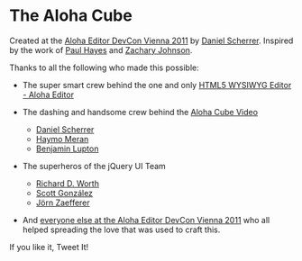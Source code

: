 # The Aloha Cube

Created at the [Aloha Editor DevCon Vienna 2011](http://aloha-editor.org/wiki/Aloha_Editor_Dev_Con_Vienna_11) by [Daniel Scherrer](http://twitter.com/ufufuo). Inspired by the work of [Paul Hayes](http://www.paulrhayes.com/) and [Zachary Johnson](http://www.zachstronaut.com/).


Thanks to all the following who made this possible:

- The super smart crew behind the one and only [HTML5 WYSIWYG Editor - Aloha Editor](http://aloha-editor.org/)

- The dashing and handsome crew behind the [Aloha Cube Video](http://aloha-editor.org/cube/)

	- [Daniel Scherrer](http://twitter.com/ufufuo)
	- [Haymo Meran](http://twitter.com/draftkraft)
	- [Benjamin Lupton](http://twitter.com/balupton)

- The superheros of the jQuery UI Team

	- [Richard D. Worth](http://twitter.com/rworth)
	- [Scott González](http://twitter.com/scott_gonzalez)
	- [Jörn Zaefferer](http://twitter.com/bassistance)

- And [everyone else at the Aloha Editor DevCon Vienna 2011](http://aloha-editor.org/wiki/Aloha_Editor_Dev_Con_Vienna_11#Participants) who all helped spreading the love that was used to craft this.


If you like it, Tweet It!

